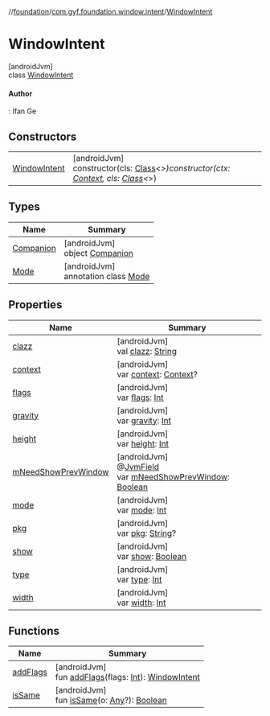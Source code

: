 //[foundation](../../../index.md)/[com.gyf.foundation.window.intent](../index.md)/[WindowIntent](index.md)

# WindowIntent

[androidJvm]\
class [WindowIntent](index.md)

#### Author

: Ifan Ge

## Constructors

| | |
|---|---|
| [WindowIntent](-window-intent.md) | [androidJvm]<br>constructor(cls: [Class](https://developer.android.com/reference/kotlin/java/lang/Class.html)&lt;*&gt;)constructor(ctx: [Context](https://developer.android.com/reference/kotlin/android/content/Context.html), cls: [Class](https://developer.android.com/reference/kotlin/java/lang/Class.html)&lt;*&gt;) |

## Types

| Name | Summary |
|---|---|
| [Companion](-companion/index.md) | [androidJvm]<br>object [Companion](-companion/index.md) |
| [Mode](-mode/index.md) | [androidJvm]<br>annotation class [Mode](-mode/index.md) |

## Properties

| Name | Summary |
|---|---|
| [clazz](clazz.md) | [androidJvm]<br>val [clazz](clazz.md): [String](https://kotlinlang.org/api/core/kotlin-stdlib/kotlin/-string/index.html) |
| [context](context.md) | [androidJvm]<br>var [context](context.md): [Context](https://developer.android.com/reference/kotlin/android/content/Context.html)? |
| [flags](flags.md) | [androidJvm]<br>var [flags](flags.md): [Int](https://kotlinlang.org/api/core/kotlin-stdlib/kotlin/-int/index.html) |
| [gravity](gravity.md) | [androidJvm]<br>var [gravity](gravity.md): [Int](https://kotlinlang.org/api/core/kotlin-stdlib/kotlin/-int/index.html) |
| [height](height.md) | [androidJvm]<br>var [height](height.md): [Int](https://kotlinlang.org/api/core/kotlin-stdlib/kotlin/-int/index.html) |
| [mNeedShowPrevWindow](m-need-show-prev-window.md) | [androidJvm]<br>@[JvmField](https://kotlinlang.org/api/core/kotlin-stdlib/kotlin.jvm/-jvm-field/index.html)<br>var [mNeedShowPrevWindow](m-need-show-prev-window.md): [Boolean](https://kotlinlang.org/api/core/kotlin-stdlib/kotlin/-boolean/index.html) |
| [mode](mode.md) | [androidJvm]<br>var [mode](mode.md): [Int](https://kotlinlang.org/api/core/kotlin-stdlib/kotlin/-int/index.html) |
| [pkg](pkg.md) | [androidJvm]<br>var [pkg](pkg.md): [String](https://kotlinlang.org/api/core/kotlin-stdlib/kotlin/-string/index.html)? |
| [show](show.md) | [androidJvm]<br>var [show](show.md): [Boolean](https://kotlinlang.org/api/core/kotlin-stdlib/kotlin/-boolean/index.html) |
| [type](type.md) | [androidJvm]<br>var [type](type.md): [Int](https://kotlinlang.org/api/core/kotlin-stdlib/kotlin/-int/index.html) |
| [width](width.md) | [androidJvm]<br>var [width](width.md): [Int](https://kotlinlang.org/api/core/kotlin-stdlib/kotlin/-int/index.html) |

## Functions

| Name | Summary |
|---|---|
| [addFlags](add-flags.md) | [androidJvm]<br>fun [addFlags](add-flags.md)(flags: [Int](https://kotlinlang.org/api/core/kotlin-stdlib/kotlin/-int/index.html)): [WindowIntent](index.md) |
| [isSame](is-same.md) | [androidJvm]<br>fun [isSame](is-same.md)(o: [Any](https://kotlinlang.org/api/core/kotlin-stdlib/kotlin/-any/index.html)?): [Boolean](https://kotlinlang.org/api/core/kotlin-stdlib/kotlin/-boolean/index.html) |